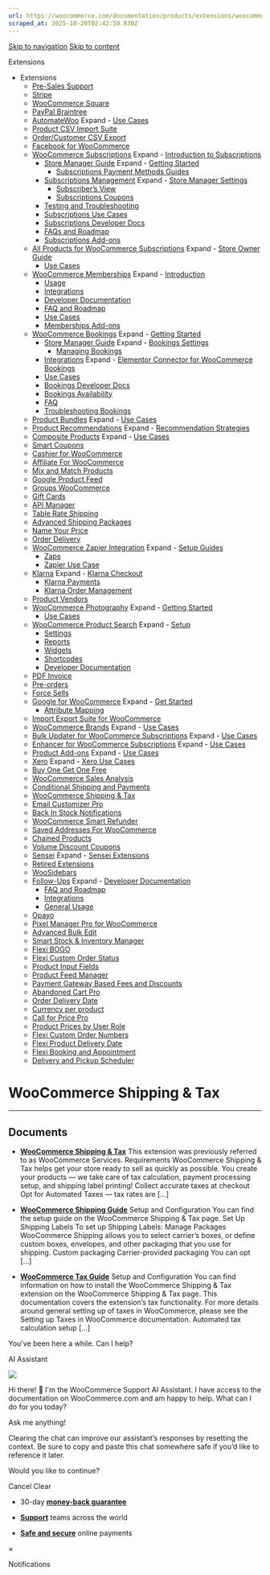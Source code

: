 ```yaml
---
url: https://woocommerce.com/documentation/products/extensions/woocommerce-shipping-tax
scraped_at: 2025-10-20T02:42:50.830Z
---
```


[Skip to navigation](https://woocommerce.com/documentation/products/extensions/woocommerce-shipping-tax/#main-navigation) [Skip to content](https://woocommerce.com/documentation/products/extensions/woocommerce-shipping-tax/#page)

Extensions

- Extensions
  - [Pre-Sales Support](https://woocommerce.com/documentation/products/extensions/pre-sales/ "Common pre-sales questions about extensions.")
  - [Stripe](https://woocommerce.com/documentation/products/extensions/stripe/ "Stripe")
  - [WooCommerce Square](https://woocommerce.com/documentation/products/extensions/woocommerce-square/ "WooCommerce Square")
  - [PayPal Braintree](https://woocommerce.com/documentation/products/extensions/paypal-braintree/ "PayPal Braintree")
  - [AutomateWoo](https://woocommerce.com/documentation/products/extensions/automatewoo/ "AutomateWoo") Expand    - [Use Cases](https://woocommerce.com/documentation/products/extensions/automatewoo/use-cases-automatewoo/ "Use Cases")
  - [Product CSV Import Suite](https://woocommerce.com/documentation/products/extensions/product-csv-import-suite/ "This documentation is for the premium Product CSV Import Suite extension. If you’re looking for documentation about the product importer built-in to WooCommerce, check out the documentation here. The Product CSV Import Suite WooCommerce extension lets you import and export products to and from WooCommerce. You can import hundreds, even thousands, of products using one file.")
  - [Order/Customer CSV Export](https://woocommerce.com/documentation/products/extensions/ordercustomer-csv-export/ "Order/Customer CSV Export")
  - [Facebook for WooCommerce](https://woocommerce.com/documentation/products/extensions/facebook-for-woocommerce/ "Facebook for WooCommerce")
  - [WooCommerce Subscriptions](https://woocommerce.com/documentation/products/extensions/woocommerce-subscriptions/ "Start with our Introduction to WooCommerce Subscriptions, a premium WooCommerce extension that allows you to sell products and services with recurring payments.") Expand    - [Introduction to Subscriptions](https://woocommerce.com/document/subscriptions/ "Introduction to Subscriptions")
    - [Store Manager Guide](https://woocommerce.com/documentation/products/extensions/woocommerce-subscriptions/store-manager-guide/ "Store Manager Guide") Expand      - [Getting Started](https://woocommerce.com/documentation/products/extensions/woocommerce-subscriptions/store-manager-guide/getting-started-woocommerce-subscriptions/ "Getting Started")
      - [Subscriptions Payment Methods Guides](https://woocommerce.com/documentation/products/extensions/woocommerce-subscriptions/store-manager-guide/subscriptions-payment-methods-guides/ "Subscriptions Payment Methods Guides")
    - [Subscriptions Management](https://woocommerce.com/documentation/products/extensions/woocommerce-subscriptions/subscriptions-management/ "Subscriptions Management") Expand      - [Store Manager Settings](https://woocommerce.com/documentation/products/extensions/woocommerce-subscriptions/subscriptions-management/store-manager-settings/ "Store Manager Settings")
      - [Subscriber’s View](https://woocommerce.com/document/subscriptions/customers-view/ "Subscriber’s View")
      - [Subscriptions Coupons](https://woocommerce.com/documentation/products/extensions/woocommerce-subscriptions/subscriptions-management/subscriptions-coupons/ "Subscriptions Coupons")
    - [Testing and Troubleshooting](https://woocommerce.com/documentation/products/extensions/woocommerce-subscriptions/testing-and-troubleshooting/ "Testing and Troubleshooting")
    - [Subscriptions Use Cases](https://woocommerce.com/documentation/products/extensions/woocommerce-subscriptions/subscriptions-use-cases/ "Subscriptions Use Cases")
    - [Subscriptions Developer Docs](https://woocommerce.com/documentation/products/extensions/woocommerce-subscriptions/developer-docs/ "Subscriptions Developer Docs")
    - [FAQs and Roadmap](https://woocommerce.com/documentation/products/extensions/woocommerce-subscriptions/faqs-and-roadmap/ "FAQs and Roadmap")
    - [Subscriptions Add-ons](https://woocommerce.com/documentation/products/extensions/woocommerce-subscriptions/subscriptions-add-ons/ "Subscriptions Add-ons")
  - [All Products for WooCommerce Subscriptions](https://woocommerce.com/documentation/products/extensions/all-products-for-woocommerce-subscriptions/ "All Products for WooCommerce Subscriptions") Expand    - [Store Owner Guide](https://woocommerce.com/documentation/products/extensions/all-products-for-woocommerce-subscriptions/store-owner-guide/ "Store Owner Guide")
    - [Use Cases](https://woocommerce.com/documentation/products/extensions/all-products-for-woocommerce-subscriptions/all-products-for-woocommerce-subscriptions-use-cases/ "Use Cases")
  - [WooCommerce Memberships](https://woocommerce.com/documentation/products/extensions/woocommerce-memberships/ "WooCommerce Memberships lets you create a membership system with WooCommerce. You can sell access to your content and products via the purchase of any of your products. You can also sell recurring membership by integrating Memberships and Subscriptions.") Expand    - [Introduction](https://woocommerce.com/documentation/products/extensions/woocommerce-memberships/introduction/ "Introduction")
    - [Usage](https://woocommerce.com/documentation/products/extensions/woocommerce-memberships/usage/ "Usage")
    - [Integrations](https://woocommerce.com/documentation/products/extensions/woocommerce-memberships/integrations/ "Integrations")
    - [Developer Documentation](https://woocommerce.com/documentation/products/extensions/woocommerce-memberships/developers/ "Developer Documentation")
    - [FAQ and Roadmap](https://woocommerce.com/documentation/products/extensions/woocommerce-memberships/faq-and-roadmap/ "FAQ and Roadmap")
    - [Use Cases](https://woocommerce.com/documentation/products/extensions/woocommerce-memberships/memberships-use-cases/ "Use Cases")
    - [Memberships Add-ons](https://woocommerce.com/documentation/products/extensions/woocommerce-memberships/memberships-add-ons/ "Memberships Add-ons")
  - [WooCommerce Bookings](https://woocommerce.com/document/introduction-to-woocommerce-bookings/ "WooCommerce Bookings") Expand    - [Getting Started](https://woocommerce.com/document/introduction-to-woocommerce-bookings/ "Getting Started")
    - [Store Manager Guide](https://woocommerce.com/document/introduction-to-woocommerce-bookings/woocommerce-bookings-store-manager-guide/ "Store Manager Guide") Expand      - [Bookings Settings](https://woocommerce.com/documentation/products/extensions/woocommerce-bookings/store-manager-guide-woocommerce-bookings/bookings-settings/ "Bookings Settings")
      - [Managing Bookings](https://woocommerce.com/document/introduction-to-woocommerce-bookings/managing-woocommerce-bookings/ "Managing Bookings")
    - [Integrations](https://woocommerce.com/documentation/products/extensions/woocommerce-bookings/integrations-woocommerce-bookings/ "Integrations") Expand      - [Elementor Connector for WooCommerce Bookings](https://woocommerce.com/documentation/products/extensions/woocommerce-bookings/integrations-woocommerce-bookings/elementor-connector-for-woocommerce-bookings/ "Elementor Connector for WooCommerce Bookings")
    - [Use Cases](https://woocommerce.com/document/introduction-to-woocommerce-bookings/woocommerce-bookings-use-cases/ "Use Cases")
    - [Bookings Developer Docs](https://woocommerce.com/documentation/products/extensions/woocommerce-bookings/developer-docs-bookings/ "Bookings Developer Docs")
    - [Bookings Availability](https://woocommerce.com/documentation/products/extensions/woocommerce-bookings/woocommerce-bookings-availability/ "WooCommerce Bookings Availability is a paid add-on for the WooCommerce Bookings extension that helps you sell more bookings by presenting a calendar or schedule of available slots in a page or post.")
    - [FAQ](https://woocommerce.com/document/introduction-to-woocommerce-bookings/bookings-faq/ "FAQ")
    - [Troubleshooting Bookings](https://woocommerce.com/documentation/products/extensions/woocommerce-bookings/troubleshooting-bookings/ "Troubleshooting Bookings")
  - [Product Bundles](https://woocommerce.com/documentation/products/extensions/product-bundles/ "Product Bundles") Expand    - [Use Cases](https://woocommerce.com/documentation/products/extensions/product-bundles/product-bundles-use-cases/ "Use Cases")
  - [Product Recommendations](https://woocommerce.com/documentation/products/extensions/product-recommendations/ "Product Recommendations") Expand    - [Recommendation Strategies](https://woocommerce.com/documentation/products/extensions/product-recommendations/recommendation-strategies/ "Recommendation Strategies")
  - [Composite Products](https://woocommerce.com/documentation/products/extensions/composite-products/ "Composite Products") Expand    - [Use Cases](https://woocommerce.com/documentation/products/extensions/composite-products/composite-products-use-cases/ "Use Cases")
  - [Smart Coupons](https://woocommerce.com/documentation/products/extensions/smart-coupons/ "Smart Coupons")
  - [Cashier for WooCommerce](https://woocommerce.com/documentation/products/extensions/cashier-for-woocommerce/ "Cashier for WooCommerce")
  - [Affiliate For WooCommerce](https://woocommerce.com/documentation/products/extensions/affiliate-for-woocommerce/ "Affiliate For WooCommerce")
  - [Mix and Match Products](https://woocommerce.com/documentation/products/extensions/mix-and-match-products/ "Mix and Match Products")
  - [Google Product Feed](https://woocommerce.com/documentation/products/extensions/google-product-feed/ "Google Product Feed")
  - [Groups WooCommerce](https://woocommerce.com/documentation/products/extensions/groups-woocommerce/ "Use the Groups WooCommerce extension to sell memberships with WooCommerce – A powerful and flexible combination for memberships and content access control.  Visit the main documentation page here: Groups WooCommerce Documentation")
  - [Gift Cards](https://woocommerce.com/documentation/products/extensions/gift-cards/ "Gift Cards")
  - [API Manager](https://woocommerce.com/documentation/products/extensions/api-manager/ "API Manager")
  - [Table Rate Shipping](https://woocommerce.com/documentation/products/extensions/table-rate-shipping/ "Table Rate Shipping")
  - [Advanced Shipping Packages](https://woocommerce.com/documentation/products/extensions/advanced-shipping-packages/ "Advanced Shipping Packages")
  - [Name Your Price](https://woocommerce.com/documentation/products/extensions/name-your-price/ "Name Your Price")
  - [Order Delivery](https://woocommerce.com/documentation/products/extensions/order-delivery/ "Order Delivery")
  - [WooCommerce Zapier Integration](https://woocommerce.com/documentation/products/extensions/woocommerce-zapier-integration/ "WooCommerce Zapier Integration") Expand    - [Setup Guides](https://woocommerce.com/documentation/products/extensions/woocommerce-zapier-integration/setup-guides/ "Setup Guides")
    - [Zaps](https://woocommerce.com/documentation/products/extensions/woocommerce-zapier-integration/zaps/ "Zaps")
    - [Zapier Use Case](https://woocommerce.com/documentation/products/extensions/woocommerce-zapier-integration/zapier-use-cases/ "Zapier Use Case")
  - [Klarna](https://woocommerce.com/documentation/products/extensions/klarna/ "Klarna") Expand    - [Klarna Checkout](https://woocommerce.com/documentation/products/extensions/klarna/klarna-checkout/ "Klarna Checkout")
    - [Klarna Payments](https://woocommerce.com/documentation/products/extensions/klarna/klarna-payments/ "Klarna Payments")
    - [Klarna Order Management](https://woocommerce.com/documentation/products/extensions/klarna/klarna-order-management/ "Klarna Order Management")
  - [Product Vendors](https://woocommerce.com/documentation/products/extensions/product-vendors/ "Product Vendors")
  - [WooCommerce Photography](https://woocommerce.com/documentation/products/extensions/photography/ "WooCommerce Photography") Expand    - [Getting Started](https://woocommerce.com/documentation/products/extensions/photography/getting-started-woocommerce-photography/ "Getting Started")
    - [Use Cases](https://woocommerce.com/documentation/products/extensions/photography/photography-use-cases/ "Use Cases")
  - [WooCommerce Product Search](https://woocommerce.com/documentation/products/extensions/woocommerce-product-search/ "The WooCommerce Product Search extension provides an advanced Search Engine and Search Experience for you and your customers.  Visit the main documentation page here: WooCommerce Product Search Documentation") Expand    - [Setup](https://woocommerce.com/document/woocommerce-product-search/setup/ "Setup")
    - [Settings](https://woocommerce.com/documentation/products/extensions/woocommerce-product-search/settings-woocommerce-product-search/ "Settings")
    - [Reports](https://woocommerce.com/documentation/products/extensions/woocommerce-product-search/reports/ "Reports")
    - [Widgets](https://woocommerce.com/documentation/products/extensions/woocommerce-product-search/widgets/ "Widgets")
    - [Shortcodes](https://woocommerce.com/documentation/products/extensions/woocommerce-product-search/shortcodes/ "Shortcodes")
    - [Developer Documentation](https://woocommerce.com/documentation/products/extensions/woocommerce-product-search/developer-documentation-woocommerce-product-search/ "Developer Documentation")
  - [PDF Invoice](https://woocommerce.com/documentation/products/extensions/pdf-invoice/ "PDF Invoice")
  - [Pre-orders](https://woocommerce.com/documentation/products/extensions/pre-orders/ "Pre-orders")
  - [Force Sells](https://woocommerce.com/documentation/products/extensions/force-sells/ "Force Sells")
  - [Google for WooCommerce](https://woocommerce.com/documentation/products/extensions/google-for-woocommerce/ "Google for WooCommerce") Expand    - [Get Started](https://woocommerce.com/documentation/products/extensions/google-for-woocommerce/get-started/ "Get Started")
    - [Attribute Mapping](https://woocommerce.com/documentation/products/extensions/google-for-woocommerce/attribute-mapping/ "Attribute Mapping")
  - [Import Export Suite for WooCommerce](https://woocommerce.com/documentation/products/extensions/import-export-suite-for-woocommerce/ "Import Export Suite for WooCommerce")
  - [WooCommerce Brands](https://woocommerce.com/documentation/products/extensions/woocommerce-brands/ "WooCommerce Brands") Expand    - [Use Cases](https://woocommerce.com/documentation/products/extensions/woocommerce-brands/use-cases-woocommerce-brands/ "Use Cases")
  - [Bulk Updater for WooCommerce Subscriptions](https://woocommerce.com/documentation/products/extensions/bulk-updater-for-woocommerce-subscriptions/ "Bulk Updater for WooCommerce Subscriptions") Expand    - [Use Cases](https://woocommerce.com/documentation/products/extensions/bulk-updater-for-woocommerce-subscriptions/use-cases-bulk-updater-for-woocommerce-subscriptions/ "Use Cases")
  - [Enhancer for WooCommerce Subscriptions](https://woocommerce.com/documentation/products/extensions/enhancer-for-woocommerce-subscriptions/ "Enhancer for WooCommerce Subscriptions") Expand    - [Use Cases](https://woocommerce.com/documentation/products/extensions/enhancer-for-woocommerce-subscriptions/use-cases-enhancer-for-woocommerce-subscriptions/ "Use Cases")
  - [Product Add-ons](https://woocommerce.com/documentation/products/extensions/product-add-ons/ "Product Add-ons") Expand    - [Use Cases](https://woocommerce.com/documentation/products/extensions/product-add-ons/product-add-ons-use-cases/ "Use Cases")
  - [Xero](https://woocommerce.com/documentation/products/extensions/xero/ "Xero") Expand    - [Xero Use Cases](https://woocommerce.com/documentation/products/extensions/xero/xero-use-cases/ "Xero Use Cases")
  - [Buy One Get One Free](https://woocommerce.com/documentation/products/extensions/buy-one-get-one-free/ "Buy One Get One Free")
  - [WooCommerce Sales Analysis](https://woocommerce.com/documentation/products/extensions/woocommerce-sales-analysis/ "Sales Analysis for WooCommerce offers reporting for Marketers & Managers. Get insights on key metrics, international sales, revenue, product and customer trends.")
  - [Conditional Shipping and Payments](https://woocommerce.com/documentation/products/extensions/conditional-shipping-and-payments/ "Conditional Shipping and Payments")
  - [WooCommerce Shipping & Tax](https://woocommerce.com/documentation/products/extensions/woocommerce-shipping-tax/ "WooCommerce Shipping & Tax")
  - [Email Customizer Pro](https://woocommerce.com/documentation/products/extensions/email-customizer-pro/ "Email Customizer Pro")
  - [Back In Stock Notifications](https://woocommerce.com/documentation/products/extensions/back-in-stock-notifications/ "Back In Stock Notifications")
  - [WooCommerce Smart Refunder](https://woocommerce.com/documentation/products/extensions/smart-refunder/ "WooCommerce Smart Refunder")
  - [Saved Addresses For WooCommerce](https://woocommerce.com/documentation/products/extensions/saved-addresses-woocommerce/ "Saved Addresses For WooCommerce")
  - [Chained Products](https://woocommerce.com/documentation/products/extensions/chained-products/ "Chained Products")
  - [Volume Discount Coupons](https://woocommerce.com/documentation/products/extensions/volume-discount-coupons/ "Volume Discount Coupons helps to increase unit sales and overall sales by enabling discounts based on quantities, including cross-promotions across products and categories.")
  - [Sensei](https://woocommerce.com/documentation/products/extensions/sensei/ "Teaching coursework has never been easier, all within WordPress. With the Sensei plugin you can create courses, write lessons, and add quizzes.") Expand    - [Sensei Extensions](https://woocommerce.com/documentation/products/extensions/sensei/sensei-extensions/ "Documentation for Sensei extensions")
  - [Retired Extensions](https://woocommerce.com/documentation/products/extensions/retired-extensions/ "Retired Extensions")
  - [WooSidebars](https://woocommerce.com/documentation/products/extensions/woosidebars/ "With WooSidebars you can override any widgetized area on your WordPress-powered website, displaying different widgets for different screens… without touching a line of code.")
  - [Follow-Ups](https://woocommerce.com/documentation/products/extensions/follow-ups/ "Follow-Ups") Expand    - [Developer Documentation](https://woocommerce.com/documentation/products/extensions/follow-ups/developer-documentation/ "Developer Documentation")
    - [FAQ and Roadmap](https://woocommerce.com/documentation/products/extensions/follow-ups/faq-and-roadmap-follow-ups/ "FAQ and Roadmap")
    - [Integrations](https://woocommerce.com/documentation/products/extensions/follow-ups/integrations-follow-ups/ "Integrations")
    - [General Usage](https://woocommerce.com/documentation/products/extensions/follow-ups/general-usage/ "General Usage")
  - [Opayo](https://woocommerce.com/documentation/products/extensions/opayo/ " The Opayo Payment Suite is closed to new subscriptions and will be retired by the end of the year. The developer continues to provide support for active subscribers, but we recommend starting the transition to the new Elavon Payments for WooCommerce extension. ")
  - [Pixel Manager Pro for WooCommerce](https://woocommerce.com/documentation/products/extensions/pixel-manager-pro-for-woocommerce/ "Pixel Manager Pro for WooCommerce")
  - [Advanced Bulk Edit](https://woocommerce.com/documentation/products/extensions/advanced-bulk-edit/ "Advanced Bulk Edit")
  - [Smart Stock & Inventory Manager](https://woocommerce.com/documentation/products/extensions/smart-stock-inventory-manager/ "Smart Stock & Inventory Manager")
  - [Flexi BOGO](https://woocommerce.com/documentation/products/extensions/flexi-bogo/ "Flexi BOGO")
  - [Flexi Custom Order Status](https://woocommerce.com/documentation/products/extensions/flexi-custom-order-status/ "Flexi Custom Order Status")
  - [Product Input Fields](https://woocommerce.com/documentation/products/extensions/product-input-fields/ "Product Input Fields")
  - [Product Feed Manager](https://woocommerce.com/documentation/products/extensions/product-feed-manager/ "Product Feed Manager")
  - [Payment Gateway Based Fees and Discounts](https://woocommerce.com/documentation/products/extensions/payment-gateway-based-fees-and-discounts/ "Payment Gateway Based Fees and Discounts")
  - [Abandoned Cart Pro](https://woocommerce.com/documentation/products/extensions/abandoned-cart-pro/ "Abandoned Cart Pro")
  - [Order Delivery Date](https://woocommerce.com/documentation/products/extensions/order-delivery-date/ "Order Delivery Date")
  - [Currency per product](https://woocommerce.com/documentation/products/extensions/currency-per-product/ "Currency per product")
  - [Call for Price Pro](https://woocommerce.com/documentation/products/extensions/call-for-price-pro/ "Call for Price Pro")
  - [Product Prices by User Role](https://woocommerce.com/documentation/products/extensions/product-prices-by-user-role/ "Product Prices by User Role")
  - [Flexi Custom Order Numbers](https://woocommerce.com/documentation/products/extensions/flexi-custom-order-numbers/ "Flexi Custom Order Numbers")
  - [Flexi Product Delivery Date](https://woocommerce.com/documentation/products/extensions/flexi-product-delivery-date/ "Flexi Product Delivery Date")
  - [Flexi Booking and Appointment](https://woocommerce.com/documentation/products/extensions/flexi-booking-and-appointment/ "Flexi Booking and Appointment")
  - [Delivery and Pickup Scheduler](https://woocommerce.com/documentation/products/extensions/delivery-and-pickup-scheduler/ "Delivery and Pickup Scheduler")

# WooCommerce Shipping & Tax

* * *

## Documents

- [**WooCommerce Shipping & Tax**](https://woocommerce.com/document/woocommerce-shipping-and-tax/)
This extension was previously referred to as WooCommerce Services. Requirements WooCommerce Shipping & Tax helps get your store ready to sell as quickly as possible. You create your products — we take care of tax calculation, payment processing setup, and shipping label printing! Collect accurate taxes at checkout Opt for Automated Taxes — tax rates are \[…\]

- [**WooCommerce Shipping Guide**](https://woocommerce.com/document/woocommerce-shipping-and-tax/woocommerce-shipping/)
Setup and Configuration You can find the setup guide on the WooCommerce Shipping & Tax page. Set Up Shipping Labels To set up Shipping Labels: Manage Packages WooCommerce Shipping allows you to select carrier’s boxes, or define custom boxes, envelopes, and other packaging that you use for shipping. Custom packaging Carrier-provided packaging You can opt \[…\]

- [**WooCommerce Tax Guide**](https://woocommerce.com/document/woocommerce-shipping-and-tax/woocommerce-tax/)
Setup and Configuration You can find information on how to install the WooCommerce Shipping & Tax extension on the WooCommerce Shipping & Tax page. This documentation covers the extension’s tax functionality. For more details around general setting up of taxes in WooCommerce, please see the Setting up Taxes in WooCommerce documentation. Automated tax calculation setup \[…\]


You've been here a while. Can I help?

AI Assistant

![](https://woocommerce.com/wp-content/themes/woo/images/svg/support-chat-bot-avatar.svg)

Hi there! 👋 I'm the WooCommerce Support AI Assistant. I have access to the documentation on WooCommerce.com and am happy to help. What can I do for you today?

Ask me anything!

Clearing the chat can improve our assistant’s responses by resetting the context. Be sure to copy and paste this chat somewhere safe if you’d like to reference it later.

Would you like to continue?

Cancel
Clear

- 30-day **[money-back guarantee](https://woocommerce.com/refund-policy/)**

- **[Support](https://woocommerce.com/docs/)**
teams across the world

- **[Safe and secure](https://woocommerce.com/products/woopayments/)**
online payments

×

Notifications